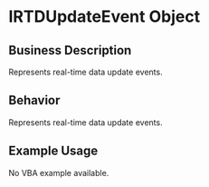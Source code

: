 # IRTDUpdateEvent Object

## Business Description
Represents real-time data update events.

## Behavior
Represents real-time data update events.

## Example Usage
No VBA example available.
